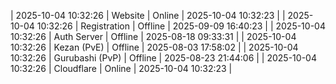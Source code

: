 | 2025-10-04 10:32:26 | Website | Online | 2025-10-04 10:32:23 |
| 2025-10-04 10:32:26 | Registration | Offline | 2025-09-09 16:40:23 |
| 2025-10-04 10:32:26 | Auth Server | Offline | 2025-08-18 09:33:31 |
| 2025-10-04 10:32:26 | Kezan (PvE) | Offline | 2025-08-03 17:58:02 |
| 2025-10-04 10:32:26 | Gurubashi (PvP) | Offline | 2025-08-23 21:44:06 |
| 2025-10-04 10:32:26 | Cloudflare | Online | 2025-10-04 10:32:23 |
